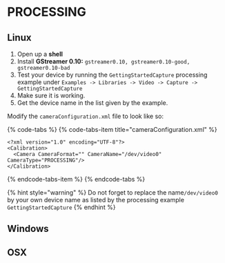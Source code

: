 # PROCESSING

## Linux

1. Open up a **shell**
2. Install **GStreamer 0.10:** `gstreamer0.10, gstreamer0.10-good, gstreamer0.10-bad`
3. Test your device by running the `GettingStartedCapture` processing example under `Examples -> Libraries -> Video -> Capture -> GettingStartedCapture`
4. Make sure it is working.
5. Get the device name in the list given by the example.

Modify the `cameraConfiguration.xml` file to look like so: 

{% code-tabs %}
{% code-tabs-item title="cameraConfiguration.xml" %}
```markup
<?xml version="1.0" encoding="UTF-8"?>
<Calibration>
  <Camera CameraFormat="" CameraName="/dev/video0" CameraType="PROCESSING"/>
</Calibration>

```
{% endcode-tabs-item %}
{% endcode-tabs %}

{% hint style="warning" %}
Do not forget to replace the name`/dev/video0` by your own device name as listed by the processing example `GettingStartedCapture`
{% endhint %}

## Windows

## OSX

